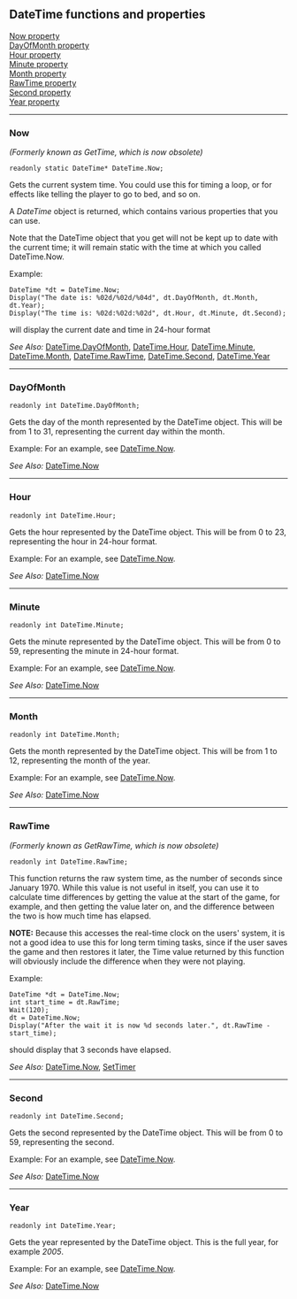 ## DateTime functions and properties

[Now property](#now)<br>
[DayOfMonth property](#dayofmonth)<br>
[Hour property](#hour)<br>
[Minute property](#minute)<br>
[Month property](#month)<br>
[RawTime property](#rawtime)<br>
[Second property](#second)<br>
[Year property](#year)

---

### Now

*(Formerly known as GetTime, which is now obsolete)*

    readonly static DateTime* DateTime.Now;

Gets the current system time. You could use this for timing a loop, or
for effects like telling the player to go to bed, and so on.

A *DateTime* object is returned, which contains various properties that
you can use.

Note that the DateTime object that you get will not be kept up to date
with the current time; it will remain static with the time at which you
called DateTime.Now.

Example:

    DateTime *dt = DateTime.Now;
    Display("The date is: %02d/%02d/%04d", dt.DayOfMonth, dt.Month, dt.Year);
    Display("The time is: %02d:%02d:%02d", dt.Hour, dt.Minute, dt.Second);

will display the current date and time in 24-hour format

*See Also:* [DateTime.DayOfMonth](#dayofmonth),
[DateTime.Hour](#hour),
[DateTime.Minute](#minute),
[DateTime.Month](#month),
[DateTime.RawTime](#rawtime),
[DateTime.Second](#second),
[DateTime.Year](#year)

---

### DayOfMonth

    readonly int DateTime.DayOfMonth;

Gets the day of the month represented by the DateTime object. This will
be from 1 to 31, representing the current day within the month.

Example: For an example, see [DateTime.Now](#now).

*See Also:* [DateTime.Now](#now)

---

### Hour

    readonly int DateTime.Hour;

Gets the hour represented by the DateTime object. This will be from 0 to
23, representing the hour in 24-hour format.

Example: For an example, see [DateTime.Now](#now).

*See Also:* [DateTime.Now](#now)

---

### Minute

    readonly int DateTime.Minute;

Gets the minute represented by the DateTime object. This will be from 0
to 59, representing the minute in 24-hour format.

Example: For an example, see [DateTime.Now](#now).

*See Also:* [DateTime.Now](#now)

---

### Month

    readonly int DateTime.Month;

Gets the month represented by the DateTime object. This will be from 1
to 12, representing the month of the year.

Example: For an example, see [DateTime.Now](#now).

*See Also:* [DateTime.Now](#now)

---

### RawTime

*(Formerly known as GetRawTime, which is now obsolete)*

    readonly int DateTime.RawTime;

This function returns the raw system time, as the number of seconds
since January 1970. While this value is not useful in itself, you can
use it to calculate time differences by getting the value at the start
of the game, for example, and then getting the value later on, and the
difference between the two is how much time has elapsed.

**NOTE:** Because this accesses the real-time clock on the users'
system, it is not a good idea to use this for long term timing tasks,
since if the user saves the game and then restores it later, the Time
value returned by this function will obviously include the difference
when they were not playing.

Example:

    DateTime *dt = DateTime.Now;
    int start_time = dt.RawTime;
    Wait(120);
    dt = DateTime.Now;
    Display("After the wait it is now %d seconds later.", dt.RawTime - start_time);

should display that 3 seconds have elapsed.

*See Also:* [DateTime.Now](#now),
[SetTimer](Game#settimer)

---

### Second

    readonly int DateTime.Second;

Gets the second represented by the DateTime object. This will be from 0
to 59, representing the second.

Example: For an example, see [DateTime.Now](#now).

*See Also:* [DateTime.Now](#now)

---

### Year

    readonly int DateTime.Year;

Gets the year represented by the DateTime object. This is the full year,
for example *2005*.

Example: For an example, see [DateTime.Now](#now).

*See Also:* [DateTime.Now](#now)
